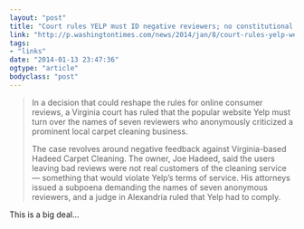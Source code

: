 ```yaml
---
layout: "post"
title: "Court rules YELP must ID negative reviewers; no constitutional protection"
link: "http://p.washingtontimes.com/news/2014/jan/8/court-rules-yelp-website-must-identify-seven-negat/?utm_source=loopinsight.com&utm_medium=referral&utm_campaign=Feed%3A+loopinsight%2FKqJb+(The+Loop)&utm_content=FeedBurner"
tags: 
- "links"
date: "2014-01-13 23:47:36"
ogtype: "article"
bodyclass: "post"
---
```


> In a decision that could reshape the rules for online consumer reviews, a Virginia court has ruled that the popular website Yelp must turn over the names of seven reviewers who anonymously criticized a prominent local carpet cleaning business.
> 
> The case revolves around negative feedback against Virginia-based Hadeed Carpet Cleaning. The owner, Joe Hadeed, said the users leaving bad reviews were not real customers of the cleaning service — something that would violate Yelp’s terms of service. His attorneys issued a subpoena demanding the names of seven anonymous reviewers, and a judge in Alexandria ruled that Yelp had to comply.

This is a big deal…